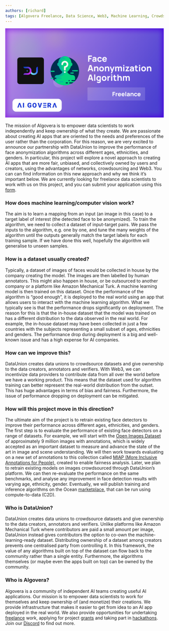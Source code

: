 ```yaml
---
authors: [richard]
tags: [Algovera Freelance, Data Science, Web3, Machine Learning, Crowdsourcing, Fairness, Ocean Protocol]
--- 
```

![patnershipwithdataunion](./faceanon-freelance.png)

The mission of Algovera is to empower data scientists to work independently and keep ownership of what they create. We are passionate about creating AI apps that are oriented to the needs and preferences of the user rather than the corporation. For this reason, we are very excited to announce our partnership with DataUnion to improve the performance of face anonymization algorithms across different ages, ethnicities, and genders. In particular, this project will explore a novel approach to creating AI apps that are more fair, unbiased, and collectively owned by users and creators, using the advantages of networks, crowdsourcing and Web3. You can can find information on this new approach and why we think it’s important below.  We are currently looking for freelance data scientists to work with us on this project, and you can submit your application using this [form](https://airtable.com/shrM89bWBQ5I8FIfa). 

### How does machine learning/computer vision work?

The aim is to learn a mapping from an input (an image in this case) to a target label of interest (the detected face to be anonymized). To train the algorithm, we need to collect a dataset of input-target pairs. We pass the inputs to the algorithm, e.g. one by one, and tune the many weights of the algorithm until the outputs generally match the target labels for each training sample. If we have done this well, hopefully the algorithm will generalise to unseen samples.

### **How is a dataset usually created?**

Typically, a dataset of images of faces would be collected in house by the company creating the model.  The images are then labelled by human annotators. This might also happen in house, or be outsourced to another company or a platform like Amazon Mechanical Turk. A machine learning model is then trained on this dataset. Once the performance of the algorithm is “good enough”, it is deployed to the real world using an app that allows users to interact with the machine learning algorithm. What we typically see is that the performance drops significantly on deployment. The reason for this is that the in-house dataset that the model was trained on has a different distribution to the data observed in the real world. For example, the in-house dataset may have been collected in just a few countries with the subjects representing a small subset of ages, ethnicities and genders. The performance drop during deployment is a big and well-known issue and has a high expense for AI companies.

### How can we improve this?

DataUnion creates data unions to crowdsource datasets and give ownership to the data creators, annotators and verifiers. With Web3, we can incentivize data providers to contribute data from all over the world before we have a working product. This means that the dataset used for algorithm training can better represent the real-world distribution from the outset. This has huge advantages in terms of bias and fairness. Furthermore, the issue of performance dropping on deployment can be mitigated. 

### How will this project move in this direction?

The ultimate aim of the project is to retrain existing face detectors to improve their performance across different ages, ethnicities, and genders. The first step is to evaluate the performance of existing face detectors on a range of datasets. For example, we will start with the [Open Images Dataset](https://paperswithcode.com/dataset/open-images-v4) of approximately 9 million images with annotations, which is widely accepted as an important dataset to measure and advance the state of the art in image and scene understanding. We will then work towards evaluating on a new set of annotations to this collection called [MIAP (More Inclusive Annotations for People)](https://paperswithcode.com/dataset/miap), created to enable fairness analysis. Later, we plan to retrain existing models on images crowdsourced through DataUnion’s platform. We can then re-evaluate the performance on the same benchmarks, and analyse any improvement in face detection results with varying age, ethnicity, gender. Eventually, we will publish training and inference algorithms on the Ocean [marketplace](https://market.oceanprotocol.com/), that can be run using compute-to-data (C2D). 

### Who is DataUnion?

DataUnion creates data unions to crowdsource datasets and give ownership to the data creators, annotators and verifiers. Unlike platforms like Amazon Mechanical Turk where contributors are paid a small amount per image, DataUnion instead gives contributors the option to co-own the machine-learning-ready dataset. Distributing ownership of a dataset among creators prevents one centralised party from controlling it. In this framework, the value of any algorithms built on top of the dataset can flow back to the community rather than a single entity. Furthermore, the algorithms themselves (or maybe even the apps built on top) can be owned by the community.

### Who is Algovera?

Algovera is a community of independent AI teams creating useful AI applications. Our mission is to empower data scientists to work for themselves and keep ownership of (and monetize) their creations. We provide infrastructure that makes it easier to get from idea to an AI app deployed in the real world. We also provide opportunities for undertaking [freelance](https://docs.algovera.ai/blog/2022/01/24/Announcing%20Algovera%E2%80%99s%20Partnership%20with%20nCight%20to%20develop%20a%20medical%20image%20classification%20algorithm) work, applying for project [grants](https://docs.algovera.ai/blog/2021/12/23/Introducing%20Algovera%20AI%20x%20Web3%20Grants) and taking part in [hackathons](https://mirror.xyz/0x8b2622EEA6ca1cD84423a63DD551bAC913BAc932/Lk1S-PD3eEfxttwYFrD4yOZNmidZJzMY1kQpYEewv7Q). Join our [Discord](https://discord.com/invite/e65RuHSDS5) to find out more. 